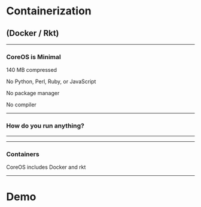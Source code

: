 # Containerization

## (Docker / Rkt)

***

### CoreOS is Minimal

140 MB compressed
<!-- .element: class="fragment" -->

No Python, Perl, Ruby, or JavaScript
<!-- .element: class="fragment" -->

No package manager
<!-- .element: class="fragment" -->

No compiler
<!-- .element: class="fragment" -->

***

### How do you run anything?

***

<!-- .slide: data-background-size="90%" data-background-image="i/docker_rkt.svg" -->

***

<!-- .slide: data-background-size="90%" data-background-image="i/docker_rkt-dim.svg" -->

### Containers

CoreOS includes Docker and rkt
<!-- .element: class="fragment" -->

***

<!-- .slide: data-background-size="90%" data-background-image="i/docker_rkt-dim.svg" -->

# Demo
